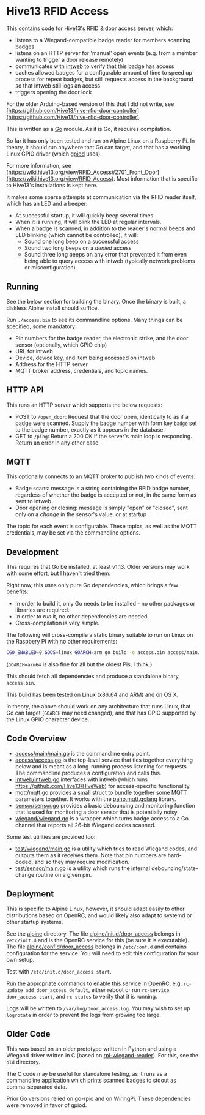 Hive13 RFID Access
==================

This contains code for Hive13's RFID & door access server, which:

- listens to a Wiegand-compatible badge reader for members scanning
  badges
- listens on an HTTP server for 'manual' open events (e.g. from a
  member wanting to trigger a door release remotely)
- communicates with [intweb](https://github.com/Hive13/HiveWeb) to
  verify that this badge has access
- caches allowed badges for a configurable amount of time to speed up
  process for repeat badges, but still requests access in the
  background so that intweb still logs an access
- triggers opening the door lock

For the older Arduino-based version of this that I did not write, see
[https://github.com/Hive13/hive-rfid-door-controller](https://github.com/Hive13/hive-rfid-door-controller).

This is written as a [Go](https://golang.org/) module.  As it is Go,
it requires compilation.

So far it has only been tested and run on Alpine Linux on a Raspberry
Pi.  In theory, it should run anywhere that Go can target, and that
has a working Linux GPIO driver (which
[gpiod](https://github.com/warthog618/gpiod) uses).

For more information, see
[https://wiki.hive13.org/view/RFID_Access#2701_Front_Door](https://wiki.hive13.org/view/RFID_Access).
Most information that is specific to Hive13's installations is kept
here.

It makes some sparse attempts at communication via the RFID reader
itself, which has an LED and a beeper:

- At successful startup, it will quickly beep several times.
- When it is running, it will blink the LED at regular intervals.
- When a badge is scanned, in addition to the reader's normal
  beeps and LED blinking (which cannot be controlled), it will:
  - Sound one long beep on a successful access
  - Sound two long beeps on a *denied* access
  - Sound three long beeps on any error that prevented it
    from even being able to query access with intweb (typically
    network problems or misconfiguration)

Running
-------

See the below section for building the binary.  Once the binary is
built, a diskless Alpine install should suffice.

Run `./access.bin` to see its commandline options.  Many things can be
specified, some mandatory:

- Pin numbers for the badge reader, the electronic strike, and the
  door sensor (optionally, which GPIO chip)
- URL for intweb
- Device, device key, and item being accessed on intweb
- Address for the HTTP server
- MQTT broker address, credentials, and topic names.

HTTP API
--------

This runs an HTTP server which supports the below requests:

- POST to `/open_door`: Request that the door open, identically to as
  if a badge were scanned. Supply the badge number with form key
  `badge` set to the badge number, exactly as it appears in the
  database.
- GET to `/ping`: Return a 200 OK if the server's main loop is
  responding. Return an error in any other case.

MQTT
----

This optionally connects to an MQTT broker to publish two kinds of
events:

- Badge scans: message is a string containing the RFID badge number,
  regardess of whether the badge is accepted or not, in the same form
  as sent to intweb
- Door opening or closing: message is simply "open" or "closed", sent
  only on a *change* in the sensor's value, or at startup

The topic for each event is configurable. These topics, as well as the
MQTT credentials, may be set via the commandline options.

Development
-----------

This requires that Go be installed, at least v1.13. Older versions may
work with some effort, but I haven't tried them.

Right now, this uses only pure Go dependencies, which brings a few
benefits:

- In order to build it, only Go needs to be installed - no other
  packages or libraries are required.
- In order to *run* it, no other dependencies are needed.
- Cross-compilation is very simple.

The following will cross-compile a static binary suitable to run on
Linux on the Raspbery Pi with no other requirements:

```bash
CGO_ENABLED=0 GOOS=linux GOARCH=arm go build -o access.bin access/main/main.go
```

(`GOARCH=arm64` is also fine for all but the oldest Pis, I think.)

This should fetch all dependencies and produce a standalone binary,
`access.bin`.

This build has been tested on Linux (x86_64 and ARM) and on OS X.

In theory, the above should work on any architecture that runs Linux,
that Go can target (`GOARCH` may need changed), and that has GPIO
supported by the Linux GPIO character device.

Code Overview
-------------

- [access/main/main.go](./access/main/main.go) is the commandline
  entry point.
- [access/access.go](./access/access.go) is the top-level service that
  ties together everything below and is meant as a long-running
  process listening for requests.  The commandline produces a
  configuration and calls this.
- [intweb/intweb.go](./intweb/intweb.go) interfaces with intweb (which
  runs https://github.com/Hive13/HiveWeb) for access-specific
  functionality.
- [mqtt/mqtt.go](./mqtt/mqtt.go) provides a small struct to bundle
  together some MQTT parameters together. It works with the
  [paho.mqtt.golang](https://github.com/eclipse/paho.mqtt.golang)
  library.
- [sensor/sensor.go](./sensor/sensor.go) provides a basic debouncing
  and monitoring function that is used for monitoring a door sensor
  that is potentially noisy.
- [wiegand/wiegand.go](./wiegand/wiegand.go) is a wrapper which turns
  badge access to a Go channel that reports all 26-bit Wiegand codes
  scanned.

Some test utilities are provided too:

- [test/wiegand/main.go](./test/wiegand/main.go) is a utility
  which tries to read Wiegand codes, and outputs them as it receives
  them. Note that pin numbers are hard-coded, and so they may require
  modification.
- [test/sensor/main.go](./test/sensor/main.go) is a utility which runs
  the internal debouncing/state-change routine on a given pin.

Deployment
----------

This is specific to Alpine Linux, however, it should adapt easily to
other distributions based on OpenRC, and would likely also adapt to
systemd or other startup systems.

See the [alpine](./alpine) directory.  The file
[alpine/init.d/door_access](./alpine/init.d/door_access) belongs in
`/etc/init.d` and is the OpenRC service for this (be sure it is
executable). The file
[alpine/conf.d/door_access](./alpine/conf.d/door_access) belongs in
`/etc/conf.d` and contains configuration for the service.  You will
need to edit this configuration for your own setup.

Test with `/etc/init.d/door_access start`.

Run the [appropriate
commands](https://wiki.alpinelinux.org/wiki/Alpine_Linux_Init_System)
to enable this service in OpenRC, e.g. `rc-update add door_access
default`, either reboot or run `rc-service door_access start`, and
`rc-status` to verify that it is running.

Logs will be written to `/var/log/door_access.log`.  You may wish to
set up `logrotate` in order to prevent the logs from growing too
large.

Older Code
----------

This was based on an older prototype written in Python and using a
Wiegand driver written in C (based on
[rpi-wiegand-reader](https://github.com/alperenguman/rpi-wiegand-reader.git)).
For this, see the `old` directory.

The C code may be useful for standalone testing, as it runs as a
commandline application which prints scanned badges to stdout as
comma-separated data.

Prior Go versions relied on go-rpio and on WiringPi. These
dependencies were removed in favor of gpiod.
